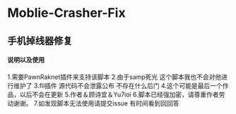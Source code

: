 # Moblie-Crasher-Fix
## 手机掉线器修复
#### 说明以及使用
1.需要PawnRaknet插件来支持该脚本
2.由于samp死光 这个脚本我也不会对他进行维护了
3.fli插件 源代码不会泄露公布 不存在什么后门
4.这个可能是最后一个作品，以后不会在更新
5.作者＆顾诗宜＆Yu7ioi
6.脚本已经强加密，请尊重作者劳动谢谢。
7.如发现脚本无法使用请提交issue 有时间看到回回答
